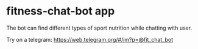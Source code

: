 # fitness-chat-bot app

The bot can find different types of sport nutrition while chatting with user.

Try on a telegram: https://web.telegram.org/#/im?p=@fit_chat_bot
